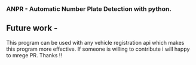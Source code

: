 ### ANPR - Automatic Number Plate Detection with python.
## Future work -
This program can be used with any vehicle registration api which makes this program more effective. If someone is willing to contribute i will happy to mrege PR.
Thanks !!
